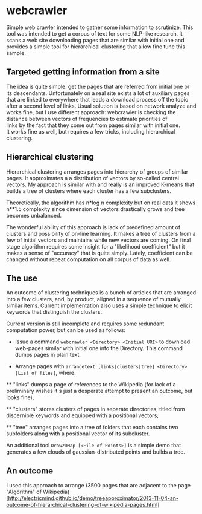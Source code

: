 webcrawler
==========

Simple web crawler intended to gather some information to scrutinize. This tool 
was intended to get a corpus of text for some NLP-like research. It
scans a web site downloading pages that are similar with initial one and provides a 
simple tool for hierarchical clustering that allow fine tune this sample.


Targeted getting information from a site
-----------------------------------------
The idea is quite simple: get the pages that are referred from initial one
or its descendants. Unfortunately on a real site exists a lot of auxiliary 
pages that are linked to everywhere that leads a download process  off the 
topic after a second level of links. Usual solution is based on network 
analyze and works fine, but I use different approach: webcrawler is checking
the distance between vectors of frequencies to estimate  priorities of  
links by the fact that they come out from pages similar with initial one.  
It works fine as well, but requires a few tricks, including hierarchical
clustering.
 
Hierarchical clustering
-------------------------
Hierarchical clustering arranges pages into hierarchy of groups of
similar pages. It approximates a a distribution of vectors by so-called 
central vectors. My approach is similar with and really is 
an improved K-means that builds a tree of clusters 
where each cluster has a few subclusters. 
 
Theoretically,  the algorithm has n*log n complexity but on real data it 
shows n**1.5 complexity since dimension of vectors drastically grows 
and tree becomes unbalanced.
 
The wonderful ability of this approach is lack of predefined amount of clusters 
and possibility of on-line learning. It makes a tree of clusters from a few of 
initial vectors and maintains while new vectors are coming.  On final stage 
algorithm requires some insight for a "likelihood coefficient" but it makes
 a sense of "accuracy" that is quite simply. Lately, coefficient can be changed 
 without repeat computation on all corpus of data as well.

The use
-------
An outcome of clustering techniques is a bunch of articles that are arranged 
into a few clusters, and, by product, aligned in a sequence of mutually similar
items. Current implementation also uses a simple technique to elicit keywords
that distinguish the clusters.

Current version is still incomplete and requires some redundant computation
power, but can be used as follows:

 * Issue a command `webcrawler <Directory> <Initial URI>` to download 
 web-pages similar with initial one into the Directory. This command dumps pages
 in plain text.
  
 * Arrange pages with `arrangetext [links|clusters|tree] <Directory> [List of files]`,
 where:
 
  
 ** "links" dumps a page of references to the Wikipedia (for lack of a 
 preliminary wishes it's just a desperate attempt to present an outcome, but looks fine),
   
 ** "clusters" stores clusters of pages in separate directories, 
 titled from discernible keywords and equipped with a positional vectors;
   
 ** "tree" arranges pages into a tree of  folders that each contains two 
 subfolders along with a positional vector of its subcluster.
   
An additional tool `Draw2DMap [<File of Points>]` is a simple demo that 
generates a few clouds of gaussian-distributed points and builds a tree.

An outcome
-----------
I used this approach to arrange (3500 pages that are adjacent to the page 
"Algorithm" of Wikipedia)[http://electricmind.github.io/demo/treeapproximator/2013-11-04-an-outcome-of-hierarchical-clustering-of-wikipedia-pages.html]




